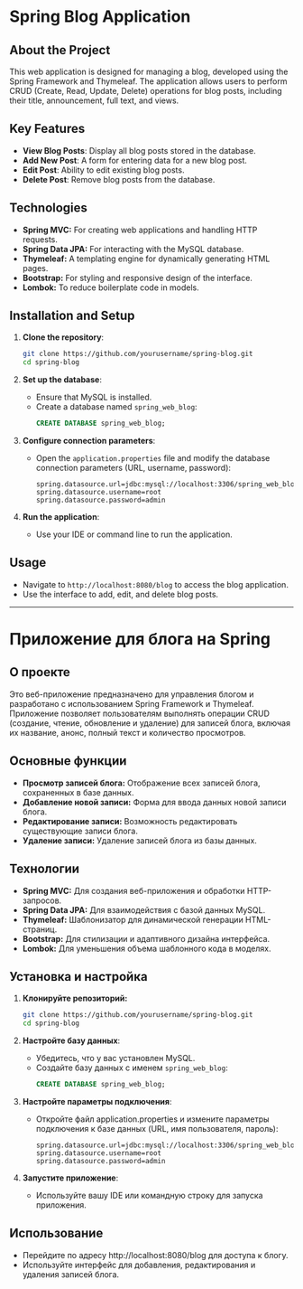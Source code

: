 # Spring Blog Application

## About the Project

This web application is designed for managing a blog, developed using the Spring Framework and Thymeleaf. The application allows users to perform CRUD (Create, Read, Update, Delete) operations for blog posts, including their title, announcement, full text, and views.

## Key Features

- **View Blog Posts**: Display all blog posts stored in the database.
- **Add New Post**: A form for entering data for a new blog post.
- **Edit Post**: Ability to edit existing blog posts.
- **Delete Post**: Remove blog posts from the database.

## Technologies

- **Spring MVC:** For creating web applications and handling HTTP requests.
- **Spring Data JPA:** For interacting with the MySQL database.
- **Thymeleaf:** A templating engine for dynamically generating HTML pages.
- **Bootstrap:** For styling and responsive design of the interface.
- **Lombok:** To reduce boilerplate code in models.

## Installation and Setup

1. **Clone the repository**:
   ```bash
   git clone https://github.com/yourusername/spring-blog.git
   cd spring-blog
   ```

2. **Set up the database**:
    - Ensure that MySQL is installed.
    - Create a database named `spring_web_blog`:
      ```sql
      CREATE DATABASE spring_web_blog;
      ```

3. **Configure connection parameters**:
    - Open the `application.properties` file and modify the database connection parameters (URL, username, password):
      ```properties
      spring.datasource.url=jdbc:mysql://localhost:3306/spring_web_blog
      spring.datasource.username=root
      spring.datasource.password=admin
      ```

4. **Run the application**:
    - Use your IDE or command line to run the application.

## Usage

- Navigate to `http://localhost:8080/blog` to access the blog application.
- Use the interface to add, edit, and delete blog posts.


---


# Приложение для блога на Spring

## О проекте
Это веб-приложение предназначено для управления блогом и разработано с использованием Spring Framework и Thymeleaf. Приложение позволяет пользователям выполнять операции CRUD (создание, чтение, обновление и удаление) для записей блога, включая их название, анонс, полный текст и количество просмотров.

## Основные функции
- **Просмотр записей блога:** Отображение всех записей блога, сохраненных в базе данных.
- **Добавление новой записи:** Форма для ввода данных новой записи блога.
- **Редактирование записи:** Возможность редактировать существующие записи блога.
- **Удаление записи:** Удаление записей блога из базы данных.

## Технологии
- **Spring MVC:** Для создания веб-приложения и обработки HTTP-запросов.
- **Spring Data JPA:** Для взаимодействия с базой данных MySQL.
- **Thymeleaf:** Шаблонизатор для динамической генерации HTML-страниц.
- **Bootstrap:** Для стилизации и адаптивного дизайна интерфейса.
- **Lombok:** Для уменьшения объема шаблонного кода в моделях.

## Установка и настройка

1. **Клонируйте репозиторий:**
   ```bash
   git clone https://github.com/yourusername/spring-blog.git
   cd spring-blog
    ```
   
2. **Настройте базу данных**:
    - Убедитесь, что у вас установлен MySQL.
    - Создайте базу данных с именем `spring_web_blog`:
      ```sql
      CREATE DATABASE spring_web_blog;
      ```

3. **Настройте параметры подключения**:
    - Откройте файл application.properties и измените параметры подключения к базе данных (URL, имя пользователя, пароль):
      ```properties
      spring.datasource.url=jdbc:mysql://localhost:3306/spring_web_blog
      spring.datasource.username=root
      spring.datasource.password=admin
      ```

4. **Запустите приложение**:
    - Используйте вашу IDE или командную строку для запуска приложения.

## Использование

- Перейдите по адресу http://localhost:8080/blog для доступа к блогу.
- Используйте интерфейс для добавления, редактирования и удаления записей блога.
